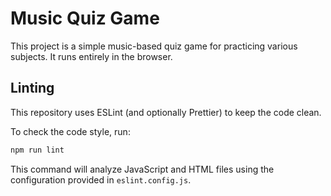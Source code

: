 # Music Quiz Game

This project is a simple music-based quiz game for practicing various subjects. It runs entirely in the browser.

## Linting

This repository uses ESLint (and optionally Prettier) to keep the code clean.

To check the code style, run:

```bash
npm run lint
```

This command will analyze JavaScript and HTML files using the configuration provided in `eslint.config.js`.
